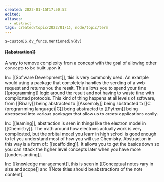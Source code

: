 ```yaml
---
created: 2022-01-15T17:50:52 
edited: 
aliases:
  - abstract
tags: created/topic/2022/01/15, node/topic/term
---
```

`$=customJS.dv_funcs.mentionedIn(dv)`

#### <s class="topic-title">[[abstraction]]</s>

A way to remove complexity from a concept with the goal of allowing other concepts to be built upon it.

In:: [[Software Development]],
this is very commonly used. An example would using a package that completely handles the sending of a web request and returns you the result. This allows you to spend your time [[programming]] logic around the result and not having to waste time with complicated protocols. This kind of thing happens at all levels of software, from [[Binary]] being abstracted to [[Assembly]] being abstracted to [[C (programming language)|C]] being abstracted to [[Python]] being abstracted into various packages that allow us to create applications easily.

In:: [[learning]], 
abstraction is seen in things like the electron model in [[Chemistry]]. The math around how electrons actually work is very complicated, but the orbital model you learn in high school is good enough to let you understand most of how you will use Chemistry. Abstraction in this way is a 
form of:: [[scaffolding]]. It allows you to get the basics down so you can attack the higher level concepts later when you have more [[understanding]].

In:: [[knowledge management]],
this is seen in [[Conceptual notes vary in size and scope]] and [[Note titles should be abstractions of the note content]].
